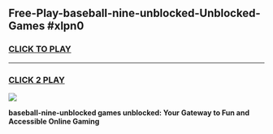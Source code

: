 
## Free-Play-baseball-nine-unblocked-Unblocked-Games #xlpn0
<h3>
<a href="https://news.freeplayer.one?title=baseball-nine-unblocked&ref=8M">CLICK TO PLAY</a></h3>
<hr>

<h3>
<a href="https://news.freeplayer.one?title=baseball-nine-unblocked&ref=8M">CLICK 2 PLAY</a>
  
</h3>

<a href="https://news.freeplayer.one?title=baseball-nine-unblocked&ref=8M"><img src="https://clearcache.store/games.png"></a>


**baseball-nine-unblocked games unblocked: Your Gateway to Fun and Accessible Online Gaming**
